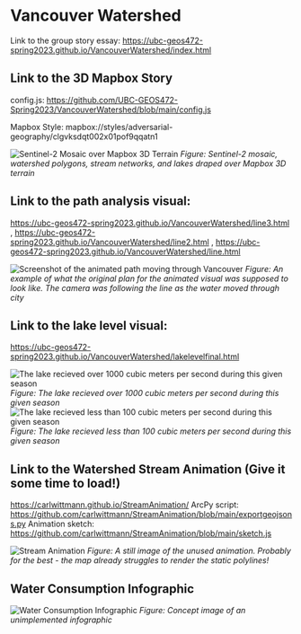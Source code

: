 # Vancouver Watershed
Link to the group story essay: https://ubc-geos472-spring2023.github.io/VancouverWatershed/index.html

## Link to the 3D Mapbox Story

config.js: https://github.com/UBC-GEOS472-Spring2023/VancouverWatershed/blob/main/config.js

Mapbox Style: mapbox://styles/adversarial-geography/clgvksdqt002x01pof9qqatn1

![Sentinel-2 Mosaic over Mapbox 3D Terrain](https://github.com/UBC-GEOS472-Spring2023/VancouverWatershed/blob/main/3dpic.png)
*Figure: Sentinel-2 mosaic, watershed polygons, stream networks, and lakes draped over Mapbox 3D terrain*

## Link to the path analysis visual:
https://ubc-geos472-spring2023.github.io/VancouverWatershed/line3.html , https://ubc-geos472-spring2023.github.io/VancouverWatershed/line2.html , https://ubc-geos472-spring2023.github.io/VancouverWatershed/line.html

![Screenshot of the animated path moving through Vancouver](https://ubc-geos472-spring2023.github.io/VancouverWatershed/animation.png)
*Figure: An example of what the original plan for the animated visual was supposed to look like. The camera was following the line as the water moved through city*

## Link to the lake level visual: 
https://ubc-geos472-spring2023.github.io/VancouverWatershed/lakelevelfinal.html

![The lake recieved over 1000 cubic meters per second during this given season](https://ubc-geos472-spring2023.github.io/VancouverWatershed/bluevisual.png)
*Figure: The lake recieved over 1000 cubic meters per second during this given season*
![The lake recieved less than 100 cubic meters per second during this given season](https://ubc-geos472-spring2023.github.io/VancouverWatershed/redvisual.png)
*Figure: The lake recieved less than 100 cubic meters per second during this given season*

## Link to the Watershed Stream Animation (Give it some time to load!)
https://carlwittmann.github.io/StreamAnimation/
ArcPy script: https://github.com/carlwittmann/StreamAnimation/blob/main/exportgeojsons.py
Animation sketch: https://github.com/carlwittmann/StreamAnimation/blob/main/sketch.js

![Stream Animation](https://ubc-geos472-spring2023.github.io/VancouverWatershed/streamanimationpic.png)
*Figure: A still image of the unused animation. Probably for the best - the map already struggles to render the static polylines!*

## Water Consumption Infographic

![Water Consumption Infographic](https://github.com/UBC-GEOS472-Spring2023/VancouverWatershed/blob/main/Layout2.jpg)
*Figure: Concept image of an unimplemented infographic*


